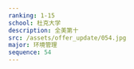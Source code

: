 ```yaml
---
ranking: 1-15
school: 杜克大学
description: 全美第十
src: /assets/offer_update/054.jpg
major: 环境管理
sequence: 54
---
```

